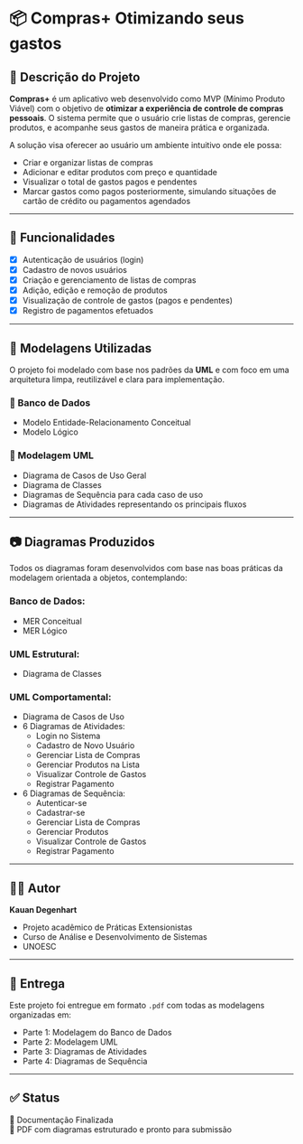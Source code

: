 # 📦 Compras+  Otimizando seus gastos

## 📝 Descrição do Projeto

**Compras+** é um aplicativo web desenvolvido como MVP (Mínimo Produto Viável) com o objetivo de **otimizar a experiência de controle de compras pessoais**. O sistema permite que o usuário crie listas de compras, gerencie produtos, e acompanhe seus gastos de maneira prática e organizada.

A solução visa oferecer ao usuário um ambiente intuitivo onde ele possa:
- Criar e organizar listas de compras
- Adicionar e editar produtos com preço e quantidade
- Visualizar o total de gastos pagos e pendentes
- Marcar gastos como pagos posteriormente, simulando situações de cartão de crédito ou pagamentos agendados

---

## 🚀 Funcionalidades

- [x] Autenticação de usuários (login)
- [x] Cadastro de novos usuários
- [x] Criação e gerenciamento de listas de compras
- [x] Adição, edição e remoção de produtos
- [x] Visualização de controle de gastos (pagos e pendentes)
- [x] Registro de pagamentos efetuados

---

## 🧩 Modelagens Utilizadas

O projeto foi modelado com base nos padrões da **UML** e com foco em uma arquitetura limpa, reutilizável e clara para implementação.

### 🔹 Banco de Dados
- Modelo Entidade-Relacionamento Conceitual
- Modelo Lógico

### 🔹 Modelagem UML
- Diagrama de Casos de Uso Geral
- Diagrama de Classes
- Diagramas de Sequência para cada caso de uso
- Diagramas de Atividades representando os principais fluxos

---

## 📷 Diagramas Produzidos

Todos os diagramas foram desenvolvidos com base nas boas práticas da modelagem orientada a objetos, contemplando:

### Banco de Dados:
- MER Conceitual
- MER Lógico

### UML Estrutural:
- Diagrama de Classes

### UML Comportamental:
- Diagrama de Casos de Uso
- 6 Diagramas de Atividades:
  - Login no Sistema
  - Cadastro de Novo Usuário
  - Gerenciar Lista de Compras
  - Gerenciar Produtos na Lista
  - Visualizar Controle de Gastos
  - Registrar Pagamento
- 6 Diagramas de Sequência:
  - Autenticar-se
  - Cadastrar-se
  - Gerenciar Lista de Compras
  - Gerenciar Produtos
  - Visualizar Controle de Gastos
  - Registrar Pagamento

---

## 👨‍💻 Autor

**Kauan Degenhart**  
- Projeto acadêmico de Práticas Extensionistas
- Curso de Análise e Desenvolvimento de Sistemas
- UNOESC

---

## 📁 Entrega

Este projeto foi entregue em formato `.pdf` com todas as modelagens organizadas em:
- Parte 1: Modelagem do Banco de Dados
- Parte 2: Modelagem UML
- Parte 3: Diagramas de Atividades
- Parte 4: Diagramas de Sequência

---

## ✅ Status

📌 Documentação Finalizada  
📄 PDF com diagramas estruturado e pronto para submissão

